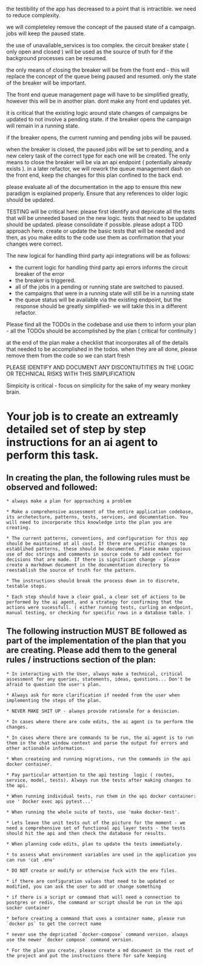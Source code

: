 
the testibility of the app has decreased to a point that is intractible. we need to reduce complexity. 

we will completeley remove the concept of the paused state of a campaign. jobs will keep the paused state.

the use of unavailable_services is too complex. the circuit breaker state ( only open and closed ) will be used as the source of truth for if the background processes can be resumed. 

the only means of closing the breaker will be from the front end - this will replace the concept of the queue being paused and resumed. only the state of the breaker will be important. 

The front end queue management page will have to be simplified greatly, however this will be in another plan. dont make any front end updates yet. 

it is critical that the existing logic around state changes of campaigns be updated to not involve a pending state. if the breaker opens the campaign will remain in a running state. 

if the breaker opens, the current running and pending jobs will be paused. 

when the breaker is closed, the paused jobs will be set to pending, and a new celery task of the correct type for each one will be created. The only means to close the breaker will be via an api endpoint ( potentially already exists ). in a later refactor, we will rework the queue management dash on the front end, keep the changes for this plan confined to the back end. 

please evaluate all of the documentation in the app to ensure this new paradigm is explained properly. Ensure that any references to older logic should be updated. 

TESTING will be critical here: please first identify and depricate all the tests that will be unneeded based on the new logic. tests that need to be updated should be updated. please consolidate if possible. please adopt a TDD approach here. create or update  the basic tests that will be needed and then, as you make edits to the code use them as confirmation that your changes were correct. 


The new logical for handling third party api integrations will be as follows:
* the current logic for handling third party api errors informs the circuit breaker of the error
* the breaker is triggered.
* all of the jobs in a pending or running state are switched to paused. 
* the campaigns that were in a running state will still be in a running state
* the queue status will be available via the existing endpoint, but the response should be greatly simplified- we will takle this in a different refactor. 

Please find all the TODOs in the codebase and use them to inform your plan - all the TODOs should be accomplished by the plan ( critical for continuity )

at the end of the plan make a checklist that incorporates all of the details that needed to be accomplished in the todos. when they are all done, please remove them from the code so we can start fresh

PLEASE IDENTIFY AND DOCUMENT ANY DISCONTIUTITIES IN THE LOGIC OR TECHNICAL RISKS WITH THIS SIMPLIFICATION

Simpicity is critical - focus on simplicity for the sake of my weary monkey brain. 

# Your job is to create an extreamly detailed set of step by step instructions for an ai agent to perform this task.


## In creating the plan, the following rules must be observed and followed:


    * always make a plan for approaching a problem

    * Make a comprehensive assessment of the entire application codebase, its archetecture, patterns, tests, services, and documentation. You will need to incorporate this knowledge into the plan you are creating. 

    * The current patterns, conventions, and configuration for this app should be maintained at all cost. If there are specific changes to establihed patterns, these should be documented. Please make copious use of doc strings and comments in source code to add context for decisions that are made. If there is significant change - please create a markdown document in the documentation directory to reestablish the source of truth for the pattern. 

    * The instructions should break the process down in to discrete, testable steps.

    * Each step should have a clear goal, a clear set of actions to be performed by the ai agent, and a strategy for confirming that the actions were sucessfull. ( either running tests, curling an endpoint, manual testing, or checking for specific rows in a database table. )

## The following instruction MUST BE followed as part of the implementation of the plan that you are creating. Please add them to the general rules / instructions section of the plan:

    * In interacting with the User, always make a technical, critical assessment for any queries, statements, ideas, questions... Don't be afraid to question the user's plan. 

    * Always ask for more clarification if needed from the user when implementing the steps of the plan. 
    
    * NEVER MAKE SHIT UP - always provide rationale for a desiscion. 

    * In cases where there are code edits, the ai agent is to perform the changes.

    * In cases where there are commands to be run, the ai agent is to run them in the chat window context and parse the output for errors and other actionable information.

    * When createing and running migrations, run the commands in the api docker container.

    * Pay particular attention to the api testing  logic ( routes, service, model, tests). Always run the tests after making changes to the api.

    * When running individual tests, run them in the api docker container: use ' Docker exec api pytest...'

    * When running the whole suite of tests, use 'make docker-test'.

    * Lets leave the unit tests out of the picture for the moment - we need a comprehensive set of functional api layer tests - the tests should hit the api and then check the database for results. 

    * When planning code edits, plan to update the tests immediately.

    * to assess what environment variables are used in the application you can run 'cat .env' 

    * DO NOT create or modify or otherwise fuck with the env files. 

    * if there are configuration values that need to be updated or modified, you can ask the user to add or change something

    * if there is a script or command that will need a connection to postgres or redis, the command or script should be run in the api socker container

    * before creating a command that uses a container name, please run `docker ps` to get the correct name

    * never use the depricated `docker-compose` command version. always use the newer `docker compose` command version.

    * For the plan you create, please create a md document in the root of the project and put the instructions there for safe keeping

